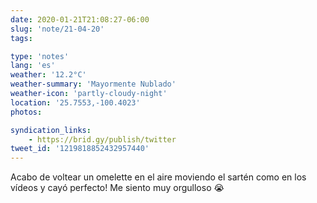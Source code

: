 ```yaml
---
date: 2020-01-21T21:08:27-06:00
slug: 'note/21-04-20'
tags:

type: 'notes'
lang: 'es'
weather: '12.2°C'
weather-summary: 'Mayormente Nublado'
weather-icon: 'partly-cloudy-night'
location: '25.7553,-100.4023'
photos:

syndication_links:
    - https://brid.gy/publish/twitter
tweet_id: '1219818852432957440'
---
```

Acabo de voltear un omelette en el aire moviendo el sartén como en los vídeos y cayó perfecto!
Me siento muy orgulloso 😭